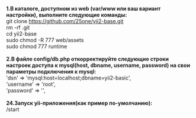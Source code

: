 <b>1.В каталоге, доступном из web (var/www или ваш вариант настройки), выполните следующие команды:</b>
<br>git clone https://github.com/25one/yii2-base.git 
<br>rm -rf .git
<br>cd yii2-base
<br>sudo chmod -R 777 web/assets
<br>sudo chmod 777 runtime
<br><br>
<b>2.В файле config/db.php откорректируйте следующие строки настроек доступа к mysql(host, dbname, username, password) на свои параметры подключения к mysql:</b>
    <br>'dsn' => 'mysql:host=localhost;dbname=yii2-basic',
    <br>'username' => 'root',
    <br>'password' => '', 
<br><br>
<b>24.Запуск yii-приложения(как пример по-умолчанию):</b>
<br>/start 
